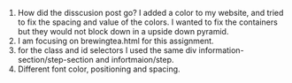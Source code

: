 1. How did the disscusion post go? I added a color to my website, and tried to fix the spacing and value of the colors. I wanted to fix the containers but they would not block down in a upside down pyramid.
2. I am focusing on brewingtea.html for this assignment.
3. for the class and id selectors I used the same div information-section/step-section and infortmaion/step.
4. Different font color, positioning and spacing.